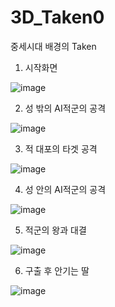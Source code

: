 # 3D_Taken0
 
중세시대 배경의 Taken

1. 시작화면

![image](https://user-images.githubusercontent.com/48191157/71571785-682d4800-2b1f-11ea-8fa7-b6a7896377bb.png)

2. 성 밖의 AI적군의 공격

![image](https://user-images.githubusercontent.com/48191157/71571787-6cf1fc00-2b1f-11ea-9613-f8879920e436.png)

3. 적 대포의 타겟 공격

![image](https://user-images.githubusercontent.com/48191157/71571795-79765480-2b1f-11ea-9db5-d721067189c3.png)

4. 성 안의 AI적군의 공격

![image](https://user-images.githubusercontent.com/48191157/71571800-8004cc00-2b1f-11ea-8b37-8de1a1a2aae1.png)

5. 적군의 왕과 대결

![image](https://user-images.githubusercontent.com/48191157/71571829-a296e500-2b1f-11ea-8915-fd1dfc46238f.png)

6. 구출 후 안기는 딸

![image](https://user-images.githubusercontent.com/48191157/71571845-b5111e80-2b1f-11ea-8b88-0a05cd8314ff.png)
